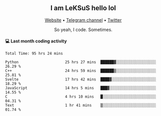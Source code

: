 <h2 align="center">I am LeKSuS hello lol</h2>
<div align="center">
  <a href="https://leksus.net">Website</a> •
  <a href="https://t.me/leksus_was_here">Telegram channel</a> •
  <a href="https://twitter.com/___LeKSuS___">Twitter</a>
</div>
<p align="center">So yeah, I code. Sometimes.</p>

#### :computer: Last month coding activity
<!--START_SECTION:waka-->

```text
Total Time: 95 hrs 24 mins

Python                     25 hrs 27 mins  ██████▓░░░░░░░░░░░░░░░░░░   26.29 %
C++                        24 hrs 59 mins  ██████▒░░░░░░░░░░░░░░░░░░   25.81 %
Svelte                     17 hrs 42 mins  ████▓░░░░░░░░░░░░░░░░░░░░   18.29 %
JavaScript                 14 hrs 5 mins   ███▓░░░░░░░░░░░░░░░░░░░░░   14.55 %
C                          4 hrs 10 mins   █░░░░░░░░░░░░░░░░░░░░░░░░   04.31 %
Text                       1 hr 41 mins    ▒░░░░░░░░░░░░░░░░░░░░░░░░   01.74 %
```

<!--END_SECTION:waka-->
